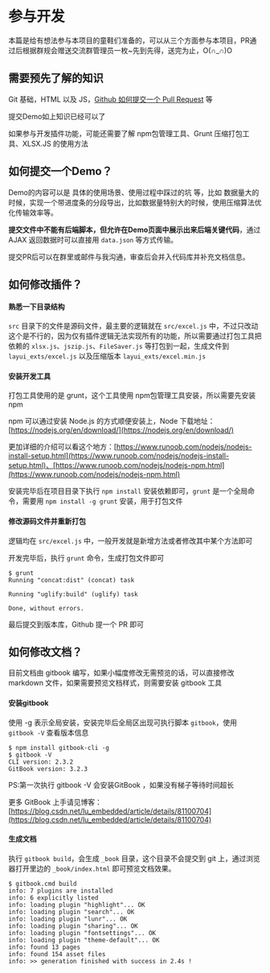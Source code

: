 # 参与开发

本篇是给有想法参与本项目的童鞋们准备的，可以从三个方面参与本项目，PR通过后根据群规会赠送交流群管理员一枚~先到先得，送完为止，O(∩_∩)O

## 需要预先了解的知识

Git 基础，HTML 以及 JS，[Github 如何提交一个 Pull Request](https://qq52o.me/2503.html) 等

提交Demo如上知识已经可以了

如果参与开发插件功能，可能还需要了解 npm包管理工具、Grunt 压缩打包工具、XLSX.JS 的使用方法

## 如何提交一个Demo？

Demo的内容可以是 具体的使用场景、使用过程中踩过的坑 等，比如 数据量大的时候，实现一个带进度条的分段导出，比如数据量特别大的时候，使用压缩算法优化传输效率等。

**提交文件中不能有后端脚本，但允许在Demo页面中展示出来后端关键代码**，通过 AJAX 返回数据时可以直接用 `data.json` 等方式传输。

提交PR后可以在群里或邮件与我沟通，审查后会并入代码库并补充文档信息。

## 如何修改插件？

#### 熟悉一下目录结构

`src` 目录下的文件是源码文件，最主要的逻辑就在 `src/excel.js` 中，不过只改动这个是不行的，因为仅有插件逻辑无法实现所有的功能，所以需要通过打包工具把依赖的 `xlsx.js`、`jszip.js`、`FileSaver.js` 等打包到一起，生成文件到 `layui_exts/excel.js` 以及压缩版本 `layui_exts/excel.min.js`

#### 安装开发工具

打包工具使用的是 grunt，这个工具使用 npm包管理工具安装，所以需要先安装 npm

npm 可以通过安装 Node.js 的方式顺便安装上，Node 下载地址：[https://nodejs.org/en/download/](https://nodejs.org/en/download/)

更加详细的介绍可以看这个地方：[https://www.runoob.com/nodejs/nodejs-install-setup.html](https://www.runoob.com/nodejs/nodejs-install-setup.html)、[https://www.runoob.com/nodejs/nodejs-npm.html](https://www.runoob.com/nodejs/nodejs-npm.html)

安装完毕后在项目目录下执行 `npm install` 安装依赖即可，`grunt` 是一个全局命令，需要用 `npm install -g grunt` 安装，用于打包文件

#### 修改源码文件并重新打包

逻辑均在 `src/excel.js` 中，一般开发就是新增方法或者修改其中某个方法即可

开发完毕后，执行 `grunt` 命令，生成打包文件即可

```shell
$ grunt
Running "concat:dist" (concat) task

Running "uglify:build" (uglify) task

Done, without errors.
```

最后提交到版本库，Github 提一个 PR 即可

## 如何修改文档？

目前文档由 gitbook 编写，如果小幅度修改无需预览的话，可以直接修改 markdown 文件，如果需要预览文档样式，则需要安装 gitbook 工具

#### 安装gitbook

使用 -g 表示全局安装，安装完毕后全局区出现可执行脚本 `gitbook`，使用 `gitbook -V` 查看版本信息

```shell
$ npm install gitbook-cli -g
$ gitbook -V
CLI version: 2.3.2
GitBook version: 3.2.3
```

PS:第一次执行 gitbook -V 会安装GitBook ，如果没有梯子等待时间超长

更多 GitBook 上手请见博客：[https://blog.csdn.net/lu_embedded/article/details/81100704](https://blog.csdn.net/lu_embedded/article/details/81100704)

#### 生成文档

执行 `gitbook build`，会生成 `_book` 目录，这个目录不会提交到 git 上，通过浏览器打开里边的 `_book/index.html` 即可预览文档效果。

```shell
$ gitbook.cmd build
info: 7 plugins are installed
info: 6 explicitly listed
info: loading plugin "highlight"... OK
info: loading plugin "search"... OK
info: loading plugin "lunr"... OK
info: loading plugin "sharing"... OK
info: loading plugin "fontsettings"... OK
info: loading plugin "theme-default"... OK
info: found 13 pages
info: found 154 asset files
info: >> generation finished with success in 2.4s !
```

